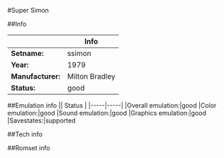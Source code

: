 #Super Simon

##Info

||Info|
|-----|-----|
|**Setname:**|ssimon
|**Year:**|1979
|**Manufacturer:**|Milton Bradley
|**Status:**|good

##Emulation info
|| Status |
|-----|-----|
|Overall emulation:|good
|Color emulation:|good
|Sound emulation:|good
|Graphics emulation:|good
|Savestates:|supported

##Tech info

##Romset info

<!--- START OF EDITED COMMENT DO NOT TOUCH TEXT ABOVE-->
